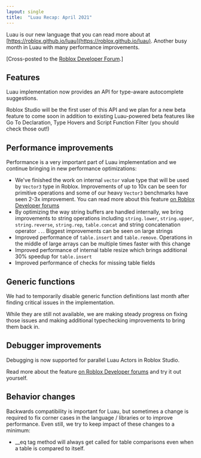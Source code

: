 ```yaml
---
layout: single
title:  "Luau Recap: April 2021"
---
```


Luau is our new language that you can read more about at [https://roblox.github.io/luau](https://roblox.github.io/luau). Another busy month in Luau with many performance improvements.

[Cross-posted to the [Roblox Developer Forum](https://devforum.roblox.com/t/luau-recap-april-2021/).]

## Features

Luau implementation now provides an API for type-aware autocomplete suggestions.

Roblox Studio will be the first user of this API and we plan for a new beta feature to come soon in addition to existing Luau-powered beta features like Go To Declaration, Type Hovers and Script Function Filter (you should check those out!)

## Performance improvements

Performance is a very important part of Luau implementation and we continue bringing in new performance optimizations:

* We've finished the work on internal `vector` value type that will be used by `Vector3` type in Roblox. Improvements of up to 10x can be seen for primitive operations and some of our heavy `Vector3` benchmarks have seen 2-3x improvement. You can read more about this feature [on Roblox Developer forums](https://devforum.roblox.com/t/native-luau-vector3-beta/)
* By optimizing the way string buffers are handled internally, we bring improvements to string operations including `string.lower`, `string.upper`, `string.reverse`, `string.rep`, `table.concat` and string concatenation operator `..`. Biggest improvements can be seen on large strings
* Improved performance of `table.insert` and `table.remove`. Operations in the middle of large arrays can be multiple times faster with this change
* Improved performance of internal table resize which brings additional 30% speedup for `table.insert`
* Improved performance of checks for missing table fields

## Generic functions

We had to temporarily disable generic function definitions last month after finding critical issues in the implementation.

While they are still not available, we are making steady progress on fixing those issues and making additional typechecking improvements to bring them back in.

## Debugger improvements

Debugging is now supported for parallel Luau Actors in Roblox Studio.

Read more about the feature [on Roblox Developer forums](https://devforum.roblox.com/t/parallel-lua-beta/) and try it out yourself.

## Behavior changes

Backwards compatibility is important for Luau, but sometimes a change is required to fix corner cases in the language / libraries or to improve performance. Even still, we try to keep impact of these changes to a minimum:

* __eq tag method will always get called for table comparisons even when a table is compared to itself.
